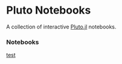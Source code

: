 # Pluto Notebooks

A collection of interactive [Pluto.jl](https://github.com/fonsp/Pluto.jl) notebooks.

### Notebooks


[test](https://mybinder.org/v2/gh/roualdes/plutonotebooks/main?urlpath=pluto/open?path=/home/jovyan/notebooks/BINDERtestD.jl)


